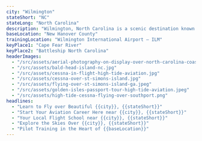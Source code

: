 ```yaml
---
city: "Wilmington"
stateShort: "NC"
stateLong: "North Carolina"
description: "Wilmington, North Carolina is a scenic destination known for its coastal beauty and regional charm. It offers an unforgettable view from the sky with landmarks like Cape Fear River and Battleship North Carolina, making it a favorite among pilots and air tour guests."
baseLocation: "New Hanover County"
trainingLocation: "Wilmington International Airport – ILM"
keyPlace1: "Cape Fear River"
keyPlace2: "Battleship North Carolina"
headerImages:
  - "/src/assets/aerial-photography-on-display-over-north-carolina-coast.webp"
  - "/src/assets/bald-head-island-nc.jpg"
  - "/src/assets/cessna-in-flight-high-tide-aviation.jpg"
  - "/src/assets/cessna-over-st-simons-island.jpg"
  - "/src/assets/flying-over-st-simons-island-ga.jpeg"
  - "/src/assets/golden-isles-passport-tour-high-tide-aviation.jpeg"
  - "/src/assets/high-tide-cessna-flying-over-southport.png"
headlines:
  - "Learn to Fly over Beautiful {{city}}, {{stateShort}}"
  - "Start Your Aviation Career Here near {{city}}, {{stateShort}}"
  - "Your Local Flight School near {{city}}, {{stateShort}}"
  - "Explore the Skies Over {{city}}, {{stateShort}}"
  - "Pilot Training in the Heart of {{baseLocation}}"
---
```

